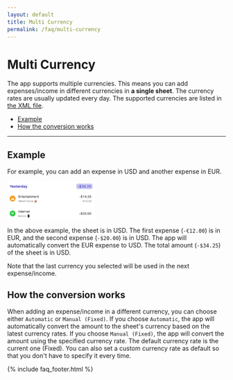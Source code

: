 ```yaml
---
layout: default
title: Multi Currency
permalink: /faq/multi-currency
---
```


# Multi Currency

The app supports multiple currencies. This means you can add expenses/income in different currencies in **a single sheet**. The currency rates are usually updated every day. The supported currencies are listed in [the XML file](https://github.com/bluecometlabs/getexpenses.app/blob/main/eurofxref/eurofxref.xml).

- [Example](#example)
- [How the conversion works](#how-the-conversion-works)

---

## Example

For example, you can add an expense in USD and another expense in EUR.

<img src="../../assets/faq/multi-currency/multi-currency-expenses-mac.jpg" width="40%">

In the above example, the sheet is in USD. The first expense (`-€12.00`) is in EUR, and the second expense (`-$20.00`) is in USD. The app will automatically convert the EUR expense to USD. The total amount (`-$34.25`) of the sheet is in USD.

Note that the last currency you selected will be used in the next expense/income.

## How the conversion works

When adding an expense/income in a different currency, you can choose either `Automatic` or `Manual (Fixed)`. If you choose `Automatic`, the app will automatically convert the amount to the sheet's currency based on the latest currency rates. If you choose `Manual (Fixed)`, the app will convert the amount using the specified currency rate. The default currency rate is the current one (Fixed). You can also set a custom currency rate as default so that you don't have to specify it every time.

{% include faq_footer.html %}
